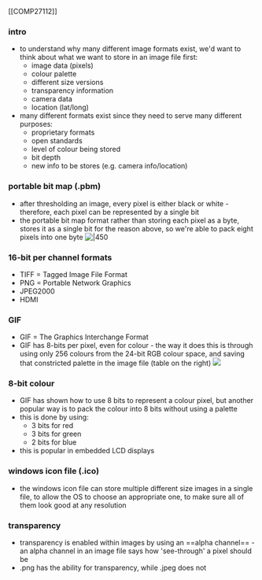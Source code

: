 [[COMP27112]]

### intro
- to understand why many different image formats exist, we'd want to think about what we want to store in an image file first:
	- image data (pixels)
	- colour palette
	- different size versions
	- transparency information
	- camera data
	- location (lat/long)
- many different formats exist since they need to serve many different purposes:
	- proprietary formats
	- open standards
	- level of colour being stored
	- bit depth
	- new info to be stores (e.g. camera info/location)

### portable bit map (.pbm)
- after thresholding an image, every pixel is either black or white - therefore, each pixel can be represented by a single bit
- the portable bit map format rather than storing each pixel as a byte, stores it as a single bit for the reason above, so we're able to pack eight pixels into one byte
![|450](https://i.imgur.com/6MvZVLa.png)

### 16-bit per channel formats
- TIFF = Tagged Image File Format
- PNG = Portable Network Graphics
- JPEG2000
- HDMI

### GIF
- GIF = The Graphics Interchange Format
- GIF has 8-bits per pixel, even for colour - the way it does this is through using only 256 colours from the 24-bit RGB colour space, and saving that constricted palette in the image file (table on the right)
![](https://i.imgur.com/FYHFQEh.png)

### 8-bit colour
- GIF has shown how to use 8 bits to represent a colour pixel, but another popular way is to pack the colour into 8 bits without using a palette
- this is done by using:
	- 3 bits for red
	- 3 bits for green
	- 2 bits for blue
- this is popular in embedded LCD displays

### windows icon file (.ico)
- the windows icon file can store multiple different size images in a single file, to allow the OS to choose an appropriate one, to make sure all of them look good at any resolution

### transparency
- transparency is enabled within images by using an ==alpha channel== - an alpha channel in an image file says how 'see-through' a pixel should be
- .png has the ability for transparency, while .jpeg does not